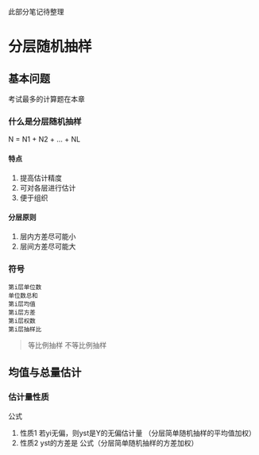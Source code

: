 此部分笔记待整理
# 分层随机抽样

## 基本问题

考试最多的计算题在本章

### 什么是分层随机抽样

N = N1 + N2 + ... + NL

#### 特点

1. 提高估计精度
2. 可对各层进行估计
3. 便于组织

#### 分层原则

1. 层内方差尽可能小
2. 层间方差尽可能大

### 符号

```
第i层单位数
单位数总和
第i层均值
第i层方差
第i层权数
第i层抽样比
```

> 等比例抽样
> 不等比例抽样

## 均值与总量估计

### 估计量性质

公式

1. 性质1 若yi无偏，则yst是Y的无偏估计量 （分层简单随机抽样的平均值加权）
2. 性质2 yst的方差是  公式（分层简单随机抽样的方差加权）


